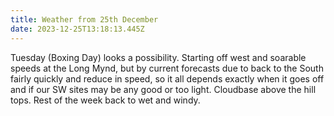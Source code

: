 ```yaml
---
title: Weather from 25th December
date: 2023-12-25T13:18:13.445Z
---
```

Tuesday (Boxing Day) looks a possibility.  Starting off west and soarable speeds at the Long Mynd, but by current forecasts due to back to the South fairly quickly and reduce in speed, so it all depends exactly when it goes off and if our SW sites may be any good or too light.  Cloudbase above the hill tops.  Rest of the week back to wet and windy.